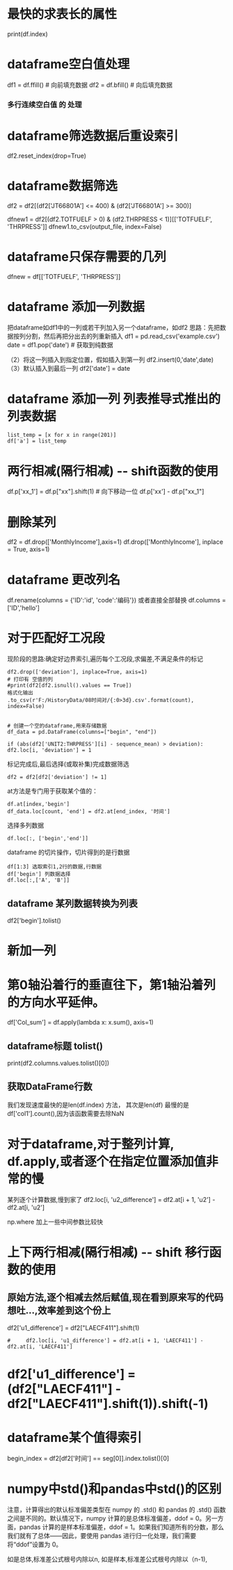 # 最快的求表长的属性
print(df.index)

# dataframe空白值处理
df1 = df.ffill() # 向前填充数据
df2 = df.bfill() # 向后填充数据
### 多行连续空白值 的 处理


# dataframe筛选数据后重设索引
df2.reset_index(drop=True)


# dataframe数据筛选
df2 = df2[(df2['JT66801A'] <= 400) & (df2['JT66801A'] >= 300)]

dfnew1 = df2[(df2.TOTFUELF > 0) & (df2.THRPRESS < 1)][['TOTFUELF', 'THRPRESS']]
dfnew1.to_csv(output_file, index=False)

# dataframe只保存需要的几列
dfnew = df[['TOTFUELF', 'THRPRESS']]


# dataframe 添加一列数据
把dataframe如df1中的一列或若干列加入另一个dataframe，如df2
思路：先把数据按列分割，然后再把分出去的列重新插入
    df1 = pd.read_csv('example.csv')
    date = df1.pop('date')  # 获取到纯数据

（2）将这一列插入到指定位置，假如插入到第一列
    df2.insert(0,'date',date)
（3）默认插入到最后一列
    df2['date'] = date

# dataframe 添加一列 列表推导式推出的列表数据
    list_temp = [x for x in range(201)]
    df['a'] = list_temp

# 两行相减(隔行相减) -- shift函数的使用
df.p['xx_1'] = df.p["xx"].shift(1) # 向下移动一位
df.p['xx'] - df.p["xx_1"]


# 删除某列
df2 = df.drop(['MonthlyIncome'],axis=1)
df.drop(['MonthlyIncome'], inplace = True, axis=1)

# dataframe 更改列名
df.rename(columns  = {'ID':'id', 'code':'编码'})
或者直接全部替换
df.columns = ['ID','hello']



# 对于匹配好工况段
现阶段的思路:确定好边界索引,遍历每个工况段,求偏差,不满足条件的标记

    df2.drop(['deviation'], inplace=True, axis=1)
    # 打印有 空值的列
    #print(df2[df2.isnull().values == True])
    格式化输出
    .to_csv(r'F:/HistoryData/08时间对/{:0>3d}.csv'.format(count), index=False)


    # 创建一个空的dataframe,用来存储数据
    df_data = pd.DataFrame(columns=["begin", "end"])
```
if (abs(df2['UNIT2:THRPRESS'][i] - sequence_mean) > deviation):
df2.loc[i, 'deviation'] = 1 
```
标记完成后,最后选择(或取补集)完成数据筛选
```
df2 = df2[df2['deviation'] != 1]
```

at方法是专门用于获取某个值的：
```
df.at[index,'begin']
df_data.loc[count, 'end'] = df2.at[end_index, '时间']
```


选择多列数据
```
df.loc[:, ['begin','end']]
```

dataframe 的切片操作，切片得到的是行数据
```
df[1:3] 选取索引1,2行的数据,行数据
df['begin'] 列数据选择
df.loc[:,['A', 'B']]
```


## dataframe 某列数据转换为列表
df2['begin'].tolist()

# 新加一列
# 第0轴沿着行的垂直往下，第1轴沿着列的方向水平延伸。
df['Col_sum'] = df.apply(lambda x: x.sum(), axis=1)

## dataframe标题  tolist()
print(df2.columns.values.tolist()[0])


## 获取DataFrame行数
我们发现速度最快的是len(df.index) 方法， 其次是len(df) 
最慢的是df['col1'].count(),因为该函数需要去除NaN

# 对于dataframe,对于整列计算, df.apply,或者逐个在指定位置添加值非常的慢
某列逐个计算数据,慢到家了
df2.loc[i, 'u2_difference'] = df2.at[i + 1, 'u2'] - df2.at[i, 'u2']


np.where 加上一些中间参数比较快


# 上下两行相减(隔行相减) -- shift 移行函数的使用
## 原始方法,逐个相减去然后赋值,现在看到原来写的代码想吐...,效率差到这个份上
df2['u1_difference'] = df2["LAECF411"].shift(1)


    #     df2.loc[i, 'u1_difference'] = df2.at[i + 1, 'LAECF411'] - df2.at[i, 'LAECF411']


# df2['u1_difference'] = (df2["LAECF411"] - df2["LAECF411"].shift(1)).shift(-1)
    
# dataframe某个值得索引
begin_index = df2[df2['时间'] == seg[0]].index.tolist()[0]


# numpy中std()和pandas中std()的区别
注意，计算得出的默认标准偏差类型在 numpy 的 .std() 和 pandas 的 .std() 函数之间是不同的。默认情况下，numpy 计算的是总体标准偏差，ddof = 0。另一方面，pandas 计算的是样本标准偏差，ddof = 1。如果我们知道所有的分数，那么我们就有了总体——因此，要使用 pandas 进行归一化处理，我们需要将“ddof”设置为 0。

如是总体,标准差公式根号内除以n, 
如是样本,标准差公式根号内除以（n-1),